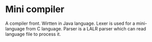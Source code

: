 # Mini compiler
A compiler front. Wirtten in Java language. Lexer is used for a mini-language from C language. Parser is a LALR parser which can read language file to process it.
